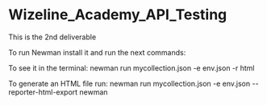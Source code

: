 # Wizeline_Academy_API_Testing

This is the 2nd deliverable

To run Newman install it and run the next commands:

To see it in the terminal: newman run mycollection.json -e env.json -r html

To generate an HTML file run:  newman run mycollection.json -e env.json --reporter-html-export newman
